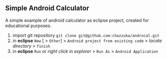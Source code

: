 Simple Android Calculator
---

A simple example of android calculator as eclipse project, created for educational purposes.

1. import git repository `git clone git@github.com:chazzuka/androcal.git`
2. in **eclipse** `New` [ > `Other`] > `Android project from existing code` > *locate directory* > `finish`
3. in **eclipse** `Run` or *right click in explorer* > `Run As` > `Android Application`